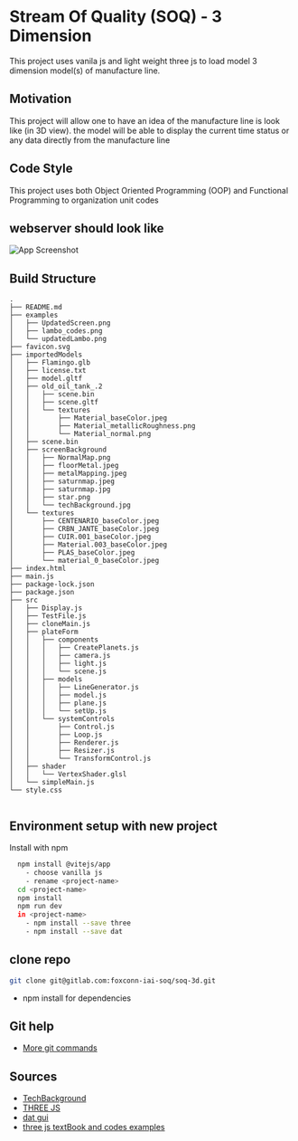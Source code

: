 
# Stream Of Quality (SOQ) - 3 Dimension

This project uses vanila js and light weight three js to load model 3 dimension model(s) of manufacture line.


## Motivation

This project will allow one to have an idea of the manufacture line is look like (in 3D view). the model will be able
to display the current time status or any data directly from the manufacture line

## Code Style

This project uses both Object Oriented Programming (OOP) and Functional Programming to organization unit codes

## webserver should look like

![App Screenshot](examples/UpdatedScreen.png)


## Build Structure

```
.
├── README.md
├── examples
│   ├── UpdatedScreen.png
│   ├── lambo_codes.png
│   └── updatedLambo.png
├── favicon.svg
├── importedModels
│   ├── Flamingo.glb
│   ├── license.txt
│   ├── model.gltf
│   ├── old_oil_tank_.2
│   │   ├── scene.bin
│   │   ├── scene.gltf
│   │   └── textures
│   │       ├── Material_baseColor.jpeg
│   │       ├── Material_metallicRoughness.png
│   │       └── Material_normal.png
│   ├── scene.bin
│   ├── screenBackground
│   │   ├── NormalMap.png
│   │   ├── floorMetal.jpeg
│   │   ├── metalMapping.jpeg
│   │   ├── saturnmap.jpeg
│   │   ├── saturnmap.jpg
│   │   ├── star.png
│   │   └── techBackground.jpg
│   └── textures
│       ├── CENTENARIO_baseColor.jpeg
│       ├── CRBN_JANTE_baseColor.jpeg
│       ├── CUIR.001_baseColor.jpeg
│       ├── Material.003_baseColor.jpeg
│       ├── PLAS_baseColor.jpeg
│       └── material_0_baseColor.jpeg
├── index.html
├── main.js
├── package-lock.json
├── package.json
├── src
│   ├── Display.js
│   ├── TestFile.js
│   ├── cloneMain.js
│   ├── plateForm
│   │   ├── components
│   │   │   ├── CreatePlanets.js
│   │   │   ├── camera.js
│   │   │   ├── light.js
│   │   │   └── scene.js
│   │   ├── models
│   │   │   ├── LineGenerator.js
│   │   │   ├── model.js
│   │   │   ├── plane.js
│   │   │   └── setUp.js
│   │   └── systemControls
│   │       ├── Control.js
│   │       ├── Loop.js
│   │       ├── Renderer.js
│   │       ├── Resizer.js
│   │       └── TransformControl.js
│   ├── shader
│   │   └── VertexShader.glsl
│   └── simpleMain.js
└── style.css


```
## Environment setup with new project
Install with npm

```bash
  npm install @vitejs/app
    - choose vanilla js
    - rename <project-name>
  cd <project-name>
  npm install
  npm run dev
  in <project-name>
    - npm install --save three
    - npm install --save dat
```
## clone repo
```sh
git clone git@gitlab.com:foxconn-iai-soq/soq-3d.git
```
- npm install for dependencies
    
## Git help

 - [More git commands](https://confluence.atlassian.com/bitbucketserver/basic-git-commands-776639767.html)

## Sources

- [TechBackground](https://www.shutterstock.com/search/hi+tech+show)
- [THREE JS](https://threejs.org/)
- [dat gui](https://github.com/dataarts/dat.gui)
- [three js textBook and codes examples](https://discoverthreejs.com/book/first-steps/load-models/)